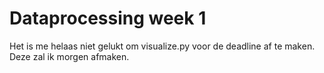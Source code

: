 # Dataprocessing week 1
Het is me helaas niet gelukt om visualize.py voor de deadline af te maken. Deze zal ik morgen afmaken.
